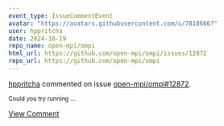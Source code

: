 ```yaml
---
event_type: IssueCommentEvent
avatar: "https://avatars.githubusercontent.com/u/7818666?"
user: hppritcha
date: 2024-10-19
repo_name: open-mpi/ompi
html_url: https://github.com/open-mpi/ompi/issues/12872
repo_url: https://github.com/open-mpi/ompi
---
```


<a href='https://github.com/hppritcha' target='_blank'>hppritcha</a> commented on issue <a href='https://github.com/open-mpi/ompi/issues/12872' target='_blank'>open-mpi/ompi#12872</a>.

<small>Could you try running...</small>

<a href='https://github.com/open-mpi/ompi/issues/12872' target='_blank'>View Comment</a>